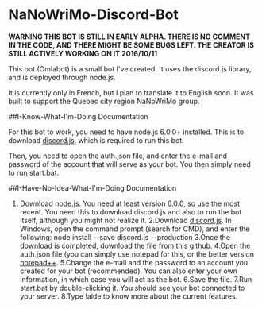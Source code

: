 # NaNoWriMo-Discord-Bot
**WARNING THIS BOT IS STILL IN EARLY ALPHA. THERE IS NO COMMENT IN THE CODE, AND THERE MIGHT BE SOME BUGS LEFT. THE CREATOR IS STILL ACTIVELY WORKING ON IT 2016/10/11**

This bot (Omlabot) is a small bot I've created. It uses the discord.js library, and is deployed through node.js.

It is currently only in French, but I plan to translate it to English soon. It was built to support the Quebec city region NaNoWriMo group.

##I-Know-What-I'm-Doing Documentation

For this bot to work, you need to have node.js 6.0.0+ installed. This is to download [discord.js](https://github.com/hydrabolt/discord.js/), which is required to run this bot.

Then, you need to open the auth.json file, and enter the e-mail and password of the account that will serve as your bot. You then simply need to run start.bat.

##I-Have-No-Idea-What-I'm-Doing Documentation

1. Download [node.js](https://nodejs.org/en/). You need at least version 6.0.0, so use the most recent. You need this to download discord.js and also to run the bot itself, although you might not realize it.
2.Download [discord.js](https://github.com/hydrabolt/discord.js/). In Windows, open the command prompt (search for CMD), and enter the following: node install --save discord.js --production
3.Once the download is completed, download the file from this github.
4.Open the auth.json file (you can simply use notepad for this, or the better version [notepad++](https://notepad-plus-plus.org/download/v7.html).
5.Change the e-mail and the password to an account you created for your bot (recommended). You can also enter your own information, in which case you will act as the bot.
6.Save the file.
7.Run start.bat by double-clicking it. You should see your bot connected to your server.
8.Type !aide to know more about the current features.
